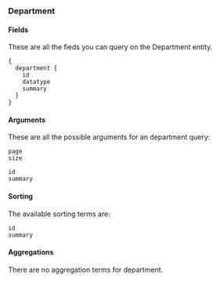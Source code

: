 ### Department

#### Fields
These are all the fieds you can query on the Department entity. 
```
{
  department {
    id
    datatype
    summary
  }
}
```
#### Arguments
These are all the possible arguments for an department query:
```
page
size

id
summary
```

#### Sorting
The available sorting terms are:
```
id
summary
```
#### Aggregations
There are no aggregation terms for department.